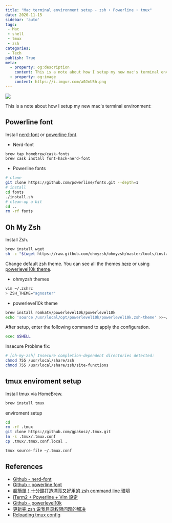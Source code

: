 ```yaml
---
title: "Mac terminal environment setup - zsh + Powerline + tmux"
date: 2020-11-15
sidebar: 'auto'
tags:
 - Mac
 - shell
 - tmux
 - zsh
categories:
 - Tech
publish: True
meta:
  - property: og:description
    content: This is a note about how I setup my new mac's terminal environment.
  - property: og:image
    content: https://i.imgur.com/a0JnU5h.png
---
```


![](https://i.imgur.com/a0JnU5h.png)

This is a note about how I setup my new mac's terminal environment:

## Powerline font
Install [nerd-font](https://github.com/ryanoasis/nerd-fonts) or  [powerline font](https://github.com/powerline/fonts).
- Nerd-font
``` bash
brew tap homebrew/cask-fonts
brew cask install font-hack-nerd-font
```
- Powerline fonts
``` bash
# clone
git clone https://github.com/powerline/fonts.git --depth=1
# install
cd fonts
./install.sh
# clean-up a bit
cd ..
rm -rf fonts
```

## Oh My Zsh
Install Zsh.
``` bash
brew install wget
sh -c "$(wget https://raw.github.com/ohmyzsh/ohmyzsh/master/tools/install.sh -O -)"
```
Change default zsh theme. You can see all the themes [here](https://github.com/ohmyzsh/ohmyzsh/wiki/themes) or using [powerlevel10k theme](https://github.com/romkatv/powerlevel10k).

- ohmyzsh themes
``` bash
vim ~/.zshrc
> ZSH_THEME="agnoster"
```

- powerlevel10k theme
``` bash
brew install romkatv/powerlevel10k/powerlevel10k
echo 'source /usr/local/opt/powerlevel10k/powerlevel10k.zsh-theme' >>~/.zshrc
```

After setup, enter the following command to apply the configuration.
``` bash
exec $SHELL
```

Insecure Problme fix:
``` bash
# [oh-my-zsh] Insecure completion-dependent directories detected:
chmod 755 /usr/local/share/zsh
chmod 755 /usr/local/share/zsh/site-functions
```

## tmux enviroment setup
Install tmux via HomeBrew.
``` bash
brew install tmux
```
 enviroment setup
``` bash
cd  
rm -rf .tmux  
git clone https://github.com/gpakosz/.tmux.git  
ln -s .tmux/.tmux.conf  
cp .tmux/.tmux.conf.local .

tmux source-file ~/.tmux.conf
```

## References
- [Github - nerd-font](https://github.com/ryanoasis/nerd-fonts)
- [Github - powerline font](https://github.com/powerline/fonts)
- [超簡單！十分鐘打造漂亮又好用的 zsh command line 環境](https://medium.com/statementdog-engineering/prettify-your-zsh-command-line-prompt-3ca2acc967f)
- [iTerm2 + Powerline + Vim 設定](https://www.azureunali.com/mac-iterm2-powerline-vim-%E8%A8%AD%E5%AE%9A/)
- [Github - powerlevel10k](https://github.com/romkatv/powerlevel10k#oh-my-zsh)
- [更新完 zsh 说我目录权限问题的解决](https://www.jianshu.com/p/03bcc3e2930e)
- [Reloading tmux config](https://sanctum.geek.nz/arabesque/reloading-tmux-config/)
